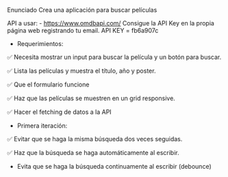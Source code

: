 Enunciado
Crea una aplicación para buscar películas

API a usar: - https://www.omdbapi.com/
Consigue la API Key en la propia página web registrando tu email.
API KEY = fb6a907c

- Requerimientos:

✅ Necesita mostrar un input para buscar la película y un botón para buscar.

✅ Lista las películas y muestra el título, año y poster.

✅ Que el formulario funcione

✅ Haz que las películas se muestren en un grid responsive.

✅ Hacer el fetching de datos a la API

- Primera iteración:

✅ Evitar que se haga la misma búsqueda dos veces seguidas.

✅ Haz que la búsqueda se haga automáticamente al escribir.

- Evita que se haga la búsqueda continuamente al escribir (debounce)

